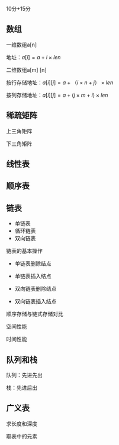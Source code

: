 10分+15分



## 数组

一维数组a[n] 

地址：$a[i]=a+i\times len$

二维数组a[m] [n]

按行存储地址：$a[i][j]=a+（i \times n +j）\times len$

按列存储地址：$a[i][j]=a+(j \times m +i) \times len$



## 稀疏矩阵

上三角矩阵

下三角矩阵



## 线性表

## 顺序表

## 链表

- 单链表
- 循环链表
- 双向链表



链表的基本操作

- 单链表删除结点

- 单链表插入结点

- 双向链表删除结点

- 双向链表插入结点



顺序存储与链式存储对比

空间性能

时间性能



## 队列和栈

队列：先进先出

栈：先进后出



## 广义表

求长度和深度

取表中的元素